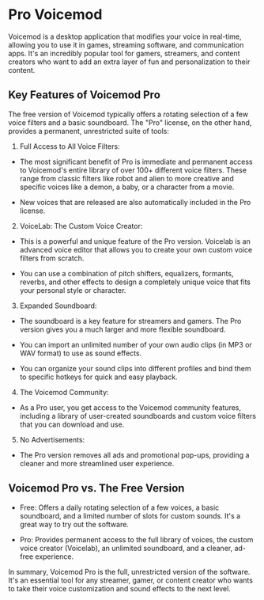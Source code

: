 # Pro Voicemod 
Voicemod is a desktop application that modifies your voice in real-time, allowing you to use it in games, streaming software, and communication apps. It's an incredibly popular tool for gamers, streamers, and content creators who want to add an extra layer of fun and personalization to their content.

## Key Features of Voicemod Pro
The free version of Voicemod typically offers a rotating selection of a few voice filters and a basic soundboard. The "Pro" license, on the other hand, provides a permanent, unrestricted suite of tools:

1. Full Access to All Voice Filters:

- The most significant benefit of Pro is immediate and permanent access to Voicemod's entire library of over 100+ different voice filters. These range from classic filters like robot and alien to more creative and specific voices like a demon, a baby, or a character from a movie.

- New voices that are released are also automatically included in the Pro license.

2. VoiceLab: The Custom Voice Creator:

- This is a powerful and unique feature of the Pro version. Voicelab is an advanced voice editor that allows you to create your own custom voice filters from scratch.

- You can use a combination of pitch shifters, equalizers, formants, reverbs, and other effects to design a completely unique voice that fits your personal style or character.

3. Expanded Soundboard:

- The soundboard is a key feature for streamers and gamers. The Pro version gives you a much larger and more flexible soundboard.

- You can import an unlimited number of your own audio clips (in MP3 or WAV format) to use as sound effects.

- You can organize your sound clips into different profiles and bind them to specific hotkeys for quick and easy playback.

4. The Voicemod Community:

- As a Pro user, you get access to the Voicemod community features, including a library of user-created soundboards and custom voice filters that you can download and use.

5. No Advertisements:

- The Pro version removes all ads and promotional pop-ups, providing a cleaner and more streamlined user experience.
## Voicemod Pro vs. The Free Version
- Free: Offers a daily rotating selection of a few voices, a basic soundboard, and a limited number of slots for custom sounds. It's a great way to try out the software.

- Pro: Provides permanent access to the full library of voices, the custom voice creator (Voicelab), an unlimited soundboard, and a cleaner, ad-free experience.

In summary, Voicemod Pro is the full, unrestricted version of the software. It's an essential tool for any streamer, gamer, or content creator who wants to take their voice customization and sound effects to the next level.
